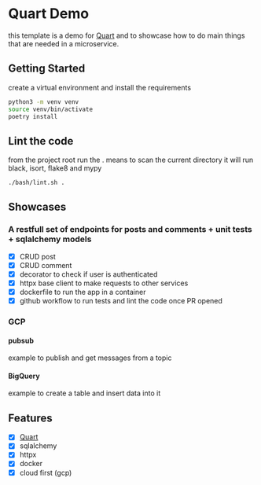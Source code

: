 # Quart Demo

this template is a demo for [Quart](https://gitlab.com/pgjones/quart) and to showcase
how to do main things that are needed in a microservice.

## Getting Started
create a virtual environment and install the requirements
```bash
python3 -m venv venv
source venv/bin/activate
poetry install
```

## Lint the code
from the project root run
the . means to scan the current directory
it will run black, isort, flake8 and mypy
```bash
./bash/lint.sh .
```

## Showcases
### A restfull set of endpoints for posts and comments + unit tests + sqlalchemy models
- [x] CRUD post
- [x] CRUD comment
- [x] decorator to check if user is authenticated
- [x] httpx base client to make requests to other services
- [x] dockerfile to run the app in a container
- [x] github workflow to run tests and lint the code once PR opened
### GCP

#### pubsub 
example to publish and get messages from a topic

#### BigQuery
example to create a table and insert data into it





## Features

- [x] [Quart](https://gitlab.com/pgjones/quart)
- [x] sqlalchemy
- [x] httpx
- [x] docker
- [x] cloud first (gcp)